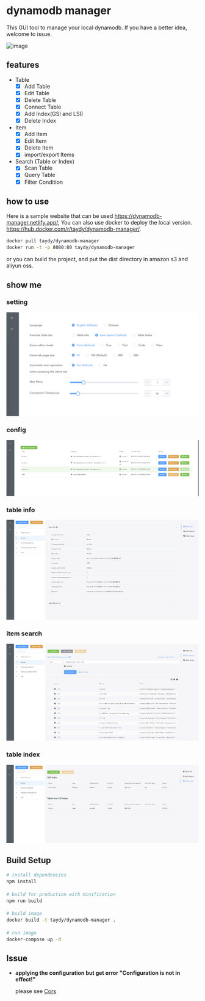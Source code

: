 # dynamodb manager

This GUI tool to manage your local dynamodb.
If you have a better idea, welcome to issue.

![image](https://github.com/YoyaTeam/images/blob/master/dynamodb-manager/dynamodb-manager.gif)

## features

* Table
  * [x] Add Table
  * [x] Edit Table
  * [x] Delete Table
  * [x] Connect Table
  * [x] Add Index(GSI and LSI)
  * [x] Delete Index
* Item
  * [x] Add Item
  * [x] Edit Item
  * [x] Delete Item
  * [x] import/export Items
* Search (Table or Index)
  * [x] Scan Table 
  * [x] Query Table 
  * [x] Filter Condition 

## how to use

Here is a sample website that can be used https://dynamodb-manager.netlify.app/, 
You can also use docker to deploy the local version. https://hub.docker.com/r/taydy/dynamodb-manager/.
``` bash
docker pull taydy/dynamodb-manager
docker run -t -p 8080:80 taydy/dynamodb-manager
```
or you can build the project, and put the dist directory in amazon s3 and aliyun oss.

## show me
### setting
![image](https://github.com/YoyaTeam/images/blob/master/dynamodb-manager/setting.png)

### config
![image](https://github.com/YoyaTeam/images/blob/master/dynamodb-manager/config.png)

### table info
![image](https://github.com/YoyaTeam/images/blob/master/dynamodb-manager/tableinfo.png)

### item search
![image](https://github.com/YoyaTeam/images/blob/master/dynamodb-manager/item_search.png)

### table index
![image](https://github.com/YoyaTeam/images/blob/master/dynamodb-manager/index.png)

## Build Setup

``` bash
# install dependencies
npm install

# build for production with minification
npm run build

# build image
docker build -t taydy/dynamodb-manager .

# run image
docker-compose up -d
```

## Issue
-  **applying the configuration but get error "Configuration is not in effect!"**

    please see [Cors](https://github.com/YoyaTeam/dynamodb-manager/issues/9) 
